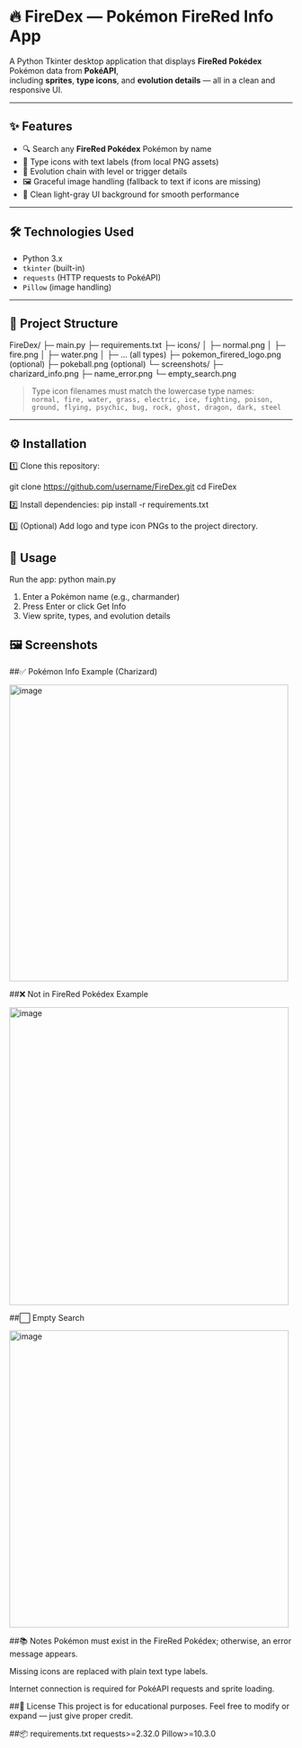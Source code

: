 # 🔥 FireDex — Pokémon FireRed Info App

A Python Tkinter desktop application that displays **FireRed Pokédex** Pokémon data from **PokéAPI**,  
including **sprites**, **type icons**, and **evolution details** — all in a clean and responsive UI.

---

## ✨ Features

- 🔍 Search any **FireRed Pokédex** Pokémon by name  
- 🧩 Type icons with text labels (from local PNG assets)  
- 🧬 Evolution chain with level or trigger details  
- 🖼️ Graceful image handling (fallback to text if icons are missing)  
- 🎨 Clean light-gray UI background for smooth performance  

---

## 🛠️ Technologies Used

- Python 3.x  
- `tkinter` (built-in)  
- `requests` (HTTP requests to PokéAPI)  
- `Pillow` (image handling)  

---

## 📂 Project Structure

FireDex/
├─ main.py
├─ requirements.txt
├─ icons/
│ ├─ normal.png
│ ├─ fire.png
│ ├─ water.png
│ ├─ ... (all types)
├─ pokemon_firered_logo.png (optional)
├─ pokeball.png (optional)
└─ screenshots/
├─ charizard_info.png
├─ name_error.png
└─ empty_search.png


> Type icon filenames must match the lowercase type names:  
`normal, fire, water, grass, electric, ice, fighting, poison, ground, flying, psychic, bug, rock, ghost, dragon, dark, steel`

---

## ⚙️ Installation

1️⃣ Clone this repository:

git clone https://github.com/username/FireDex.git
cd FireDex

2️⃣ Install dependencies:
pip install -r requirements.txt

3️⃣ (Optional) Add logo and type icon PNGs to the project directory.

## 🚀 Usage
Run the app:
python main.py

1. Enter a Pokémon name (e.g., charmander)
2. Press Enter or click Get Info
3. View sprite, types, and evolution details

## 🖼️ Screenshots
##✅ Pokémon Info Example (Charizard)

<img width="496" height="528" alt="image" src="https://github.com/user-attachments/assets/2583b8d3-15f3-463f-8503-53b17bc25cfb" />

##❌ Not in FireRed Pokédex Example

<img width="497" height="530" alt="image" src="https://github.com/user-attachments/assets/0912ff37-7937-4104-9638-67d56037cfc0" />

##⬜ Empty Search

<img width="497" height="529" alt="image" src="https://github.com/user-attachments/assets/47c0f97b-beac-4631-a794-a44efea85e2e" />

##📚 Notes
Pokémon must exist in the FireRed Pokédex; otherwise, an error message appears.

Missing icons are replaced with plain text type labels.

Internet connection is required for PokéAPI requests and sprite loading.

##📄 License
This project is for educational purposes.
Feel free to modify or expand — just give proper credit.

##📦 requirements.txt
requests>=2.32.0
Pillow>=10.3.0



